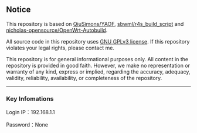 
## Notice

This repository is based on [QiuSimons/YAOF](https://github.com/QiuSimons/YAOF), [sbwml/r4s_build_script](https://github.com/sbwml/r4s_build_script) and [nicholas-opensource/OpenWrt-Autobuild](https://github.com/nicholas-opensource/OpenWrt-Autobuild).

All source code in this repository uses [GNU GPLv3 license](https://www.gnu.org/licenses/gpl-3.0.html).
If this repository violates your legal rights, please contact me.

This repository is for general informational purposes only. All content in the repository is provided in good faith. However, we make no representation or warranty of any kind, express or implied,
regarding the accuracy, adequacy, validity, reliability, availability, or completeness of the repository.

---
### Key Infomations

Login IP：192.168.1.1

Password：None
